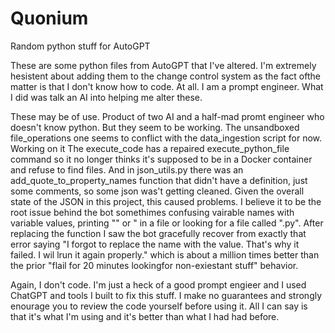 # Quonium
Random python stuff for AutoGPT

These are some python files from AutoGPT that I've altered. I'm extremely hesistent about adding them to the change control system as the fact ofthe matter is that I don't know how to code. At all. I am a prompt engineer. What I did was talk an AI into helping me alter these. 

These may be of use. Product of two AI and a half-mad promt engineer who doesn't know python. But they seem to be working. The unsandboxed file_operations one seems to conflict with the data_ingestion script for now. Working on it The execute_code has a repaired execute_python_file command so it no longer thinks it's supposed to be in a Docker container and refuse to find files. And in json_utils.py there was an add_quote_to_property_names function that didn't have a definition, just some comments, so some json was't getting cleaned. Given the overall state of the JSON in this project, this caused problems. I believe it to be the root issue behind the bot somethimes confusing vairable names with variable values, printing "<insert code here>" or <current code>" in a file or looking for a file called "<myfile1>.py". After replacing the function I saw the bot gracefully recover from exactly that error saying "I forgot to replace the name with the value. That's why it failed. I wil lrun it again properly." which is about a million times better than the prior "flail for 20 minutes lookingfor non-exiestant stuff" behavior. 

Again, I don't code. I'm just a heck of a good prompt engieer and I used ChatGPT and tools I built to fix this stuff. I make no guarantees and strongly enourage you to review the code yourself before using it.  All I can say is that it's what I'm using and it's better than what I had had before.
